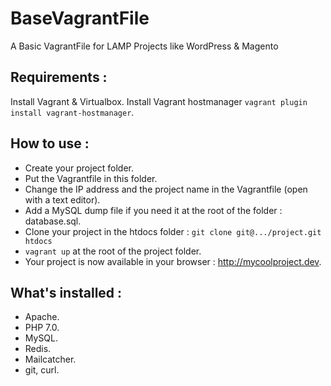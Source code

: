 # BaseVagrantFile

A Basic VagrantFile for LAMP Projects like WordPress & Magento

## Requirements :

Install Vagrant & Virtualbox.
Install Vagrant hostmanager `vagrant plugin install vagrant-hostmanager`.

## How to use :

- Create your project folder.
- Put the Vagrantfile in this folder.
- Change the IP address and the project name in the Vagrantfile (open with a text editor).
- Add a MySQL dump file if you need it at the root of the folder : database.sql.
- Clone your project in the htdocs folder : `git clone git@.../project.git htdocs`
- `vagrant up` at the root of the project folder.
- Your project is now available in your browser : http://mycoolproject.dev.

## What's installed :

- Apache.
- PHP 7.0.
- MySQL.
- Redis.
- Mailcatcher.
- git, curl.
